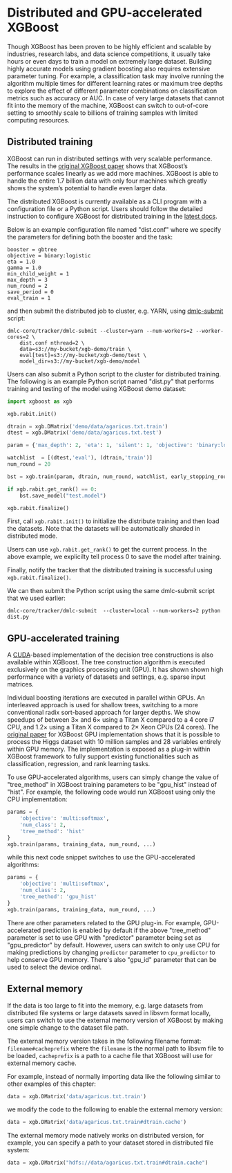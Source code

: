# Distributed and GPU-accelerated XGBoost

Though XGBoost has been proven to be highly efficient and scalable by industries, research labs,
and data science competitions, it usually take hours or even days to train a model on
extremely large dataset. Building highly accurate models using gradient boosting also requires
extensive parameter tuning. For example, a classification task may involve running the algorithm
multiple times for different learning rates or maximum tree depths to explore the effect of different
parameter combinations on classification metrics such as accuracy or AUC. In case of very
large datasets that cannot fit into the memory of the machine, XGBoost can switch to out-of-core
setting to smoothly scale to billions of training samples with limited computing resources.


## Distributed training

XGBoost can run in distributed settings with very scalable performance.
The results in the [original XGBoost paper](https://dl.acm.org/ft_gateway.cfm?id=2939785&type=pdf)
shows that XGBoost’s performance scales linearly as we add more machines. XGBoost is
able to handle the entire 1.7 billion data with only four machines which greatly shows the
system’s potential to handle even larger data.

The distributed XGBoost is currently available as a CLI program with a configuration file or a Python script.
Users should follow the detailed instruction to configure XGBoost for distributed training in
the [latest docs](https://xgboost.readthedocs.io/en/latest/).

Below is an example configuration file named "dist.conf" where we specify the parameters for defining
both the booster and the task:

```
booster = gbtree
objective = binary:logistic
eta = 1.0
gamma = 1.0
min_child_weight = 1
max_depth = 3
num_round = 2
save_period = 0
eval_train = 1
```

and then submit the distributed job to cluster, e.g. YARN, using
[dmlc-submit](https://github.com/dmlc/dmlc-core/tree/master/tracker) script:

```
dmlc-core/tracker/dmlc-submit --cluster=yarn --num-workers=2 --worker-cores=2 \
    dist.conf nthread=2 \
    data=s3://my-bucket/xgb-demo/train \
    eval[test]=s3://my-bucket/xgb-demo/test \
    model_dir=s3://my-bucket/xgb-demo/model
```

Users can also submit a Python script to the cluster for distributed training.
The following is an example Python script named "dist.py" that performs training
and testing of the model using XGBoost demo dataset:

```python
import xgboost as xgb

xgb.rabit.init()

dtrain = xgb.DMatrix('demo/data/agaricus.txt.train')
dtest = xgb.DMatrix('demo/data/agaricus.txt.test')

param = {'max_depth': 2, 'eta': 1, 'silent': 1, 'objective': 'binary:logistic'}

watchlist  = [(dtest,'eval'), (dtrain,'train')]
num_round = 20

bst = xgb.train(param, dtrain, num_round, watchlist, early_stopping_rounds=2)

if xgb.rabit.get_rank() == 0:
    bst.save_model("test.model")

xgb.rabit.finalize()
```

First, call `xgb.rabit.init()` to initialize the distribute training and then load the
datasets. Note that the datasets will be automatically sharded in distributed mode.

Users can use `xgb.rabit.get_rank()` to get the current process. In the above example,
we explicilty tell process 0 to save the model after training.

Finally, notify the tracker that the distributed training is successful using `xgb.rabit.finalize()`.

We can then submit the Python script using the same dmlc-submit script that we used earlier:

```
dmlc-core/tracker/dmlc-submit  --cluster=local --num-workers=2 python dist.py
```

## GPU-accelerated training

A [CUDA](https://en.wikipedia.org/wiki/CUDA)-based implementation of the decision
tree constructions is also available within XGBoost. The tree construction
algorithm is executed exclusively on the graphics processing unit (GPU). It has shown
shown high performance with a variety of datasets and settings, e.g. sparse input matrices.

Individual boosting iterations are executed in parallel within GPUs. An interleaved approach
is used for shallow trees, switching to a more conventional radix sort-based approach for larger depths.
We show speedups of between 3× and 6× using a Titan X compared to a 4 core i7 CPU, and 1.2× using
a Titan X compared to 2× Xeon CPUs (24 cores). The [original paper](https://peerj.com/articles/cs-127/)
for XGBoost GPU implementation shows that it is possible to process the
Higgs dataset with 10 million samples and 28 variables entirely within GPU memory.
The implementation is exposed as a plug-in within XGBoost framework to fully support existing
functionalities such as classification, regression, and rank learning tasks.

To use GPU-accelerated algorithms, users can simply change the value of "tree_method" in
XGBoost training parameters to be "gpu_hist" instead of "hist". For example, the following
code would run XGBoost using only the CPU implementation:

```python
params = {
	'objective': 'multi:softmax',
	'num_class': 2,
	'tree_method': 'hist'
}
xgb.train(params, training_data, num_round, ...)
```

while this next code snippet switches to use the GPU-accelerated algorithms:

```python
params = {
	'objective': 'multi:softmax',
	'num_class': 2,
	'tree_method': 'gpu_hist'
}
xgb.train(params, training_data, num_round, ...)
```

There are other parameters related to the GPU plug-in. For example, GPU-accelerated
prediction is enabled by default if the above "tree_method" parameter is set to use GPU
with "predictor" parameter being set as "gpu_predictor" by default. However, users
can switch to only use CPU for making predictions by changing `predictor` parameter
to `cpu_predictor` to help conserve GPU memory. There's also "gpu_id" parameter that
can be used to select the device ordinal.

## External memory

If the data is too large to fit into the memory, e.g. large datasets from distributed file systems or
large datasets saved in libsvm format locally, users can switch to use the external memory version
of XGBoost by making one simple change to the dataset file path.

The external memory version takes in the following filename format:
`filename#cacheprefix`
where the `filename` is the normal path to libsvm file to be loaded, `cacheprefix` is
a path to a cache file that XGBoost will use for external memory cache.

For example, instead of normally importing data like the following similar to other examples of this chapter:

```python
data = xgb.DMatrix('data/agaricus.txt.train')
```

we modify the code to the following to enable the external memory version:

```python
data = xgb.DMatrix('data/agaricus.txt.train#dtrain.cache')
```

The external memory mode natively works on distributed version, for example, you can specify
a path to your dataset stored in distributed file system:

```python
data = xgb.DMatrix("hdfs://data/agaricus.txt.train#dtrain.cache")
```
